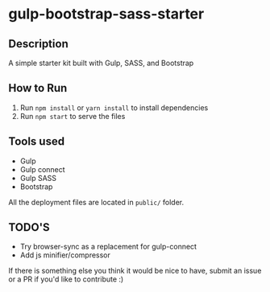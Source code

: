 # gulp-bootstrap-sass-starter

## Description

A simple starter kit built with Gulp, SASS, and Bootstrap

## How to Run
1. Run `npm install` or `yarn install` to install dependencies
1. Run `npm start` to serve the files

## Tools used

* Gulp
* Gulp connect
* Gulp SASS
* Bootstrap


All the deployment files are located in `public/` folder.

## TODO'S

* Try browser-sync as a replacement for gulp-connect
* Add js minifier/compressor

If there is something else you think it would be nice to have, submit an issue or a PR if you'd like to contribute :)
